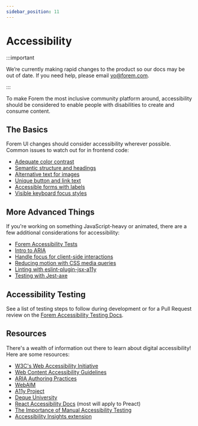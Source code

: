 ```yaml
---
sidebar_position: 11
---
```


# Accessibility

:::important

We’re currently making rapid changes to the product so our docs may be out of date. If you need help, please email [yo@forem.com](mailto:yo@forem.com).

:::

To make Forem the most inclusive community platform around, accessibility should
be considered to enable people with disabilities to create and consume content.

## The Basics

Forem UI changes should consider accessibility wherever possible. Common issues
to watch out for in frontend code:

- [Adequate color contrast](https://webaim.org/articles/contrast/evaluating)
- [Semantic structure and headings](https://webaim.org/techniques/semanticstructure/)
- [Alternative text for images](https://webaim.org/techniques/alttext/)
- [Unique button and link text](https://webaim.org/techniques/hypertext/link_text)
- [Accessible forms with labels](https://webaim.org/techniques/forms/)
- [Visible keyboard focus styles](https://www.washington.edu/accessibility/checklist/focus/)

## More Advanced Things

If you're working on something JavaScript-heavy or animated, there are a few
additional considerations for accessibility:

- [Forem Accessibility Tests](https://docs.forem.com/tests/accessibility-tests/)
- [Intro to ARIA](https://webaim.org/techniques/aria/)
- [Handle focus for client-side interactions](https://dev.to/robdodson/managing-focus-64l)
- [Reducing motion with CSS media queries](https://css-tricks.com/introduction-reduced-motion-media-query/)
- [Linting with eslint-plugin-jsx-a11y](https://github.com/jsx-eslint/eslint-plugin-jsx-a11y)
- [Testing with Jest-axe](https://dev.to/bdougieyo/accessibility-testing-in-react-with-jest-axe-l7k)

## Accessibility Testing

See a list of testing steps to follow during development or for a Pull Request
review on the
[Forem Accessibility Testing Docs](https://docs.forem.com/tests/accessibility-tests/).

## Resources

There's a wealth of information out there to learn about digital accessibility!
Here are some resources:

- [W3C's Web Accessibility Initiative](https://www.w3.org/WAI/)
- [Web Content Accessibility Guidelines](https://www.w3.org/TR/WCAG21/)
- [ARIA Authoring Practices](https://www.w3.org/TR/wai-aria-practices-1.1/)
- [WebAIM](http://webaim.org/)
- [A11y Project](https://a11yproject.com)
- [Deque University](https://dequeuniversity.com/)
- [React Accessibility Docs](https://reactjs.org/docs/accessibility.html) (most
  will apply to Preact)
- [The Importance of Manual Accessibility Testing](https://www.smashingmagazine.com/2018/09/importance-manual-accessibility-testing/)
- [Accessibility Insights extension](https://accessibilityinsights.com)
